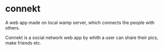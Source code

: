 # connekt

A web app made on local wamp server, which connects the people with others. 

Connekt is a social network web app by whith a user can share their pics, make friends etc. 
